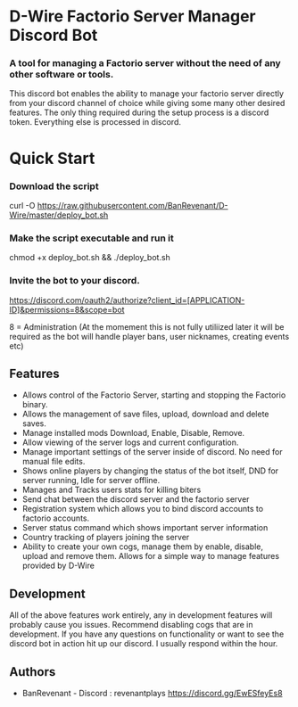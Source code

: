 # D-Wire Factorio Server Manager Discord Bot

### A tool for managing a Factorio server without the need of any other software or tools.
This discord bot enables the ability to manage your factorio server directly from your discord channel of choice while giving some many other desired features. The only thing required during the setup process is a discord token. Everything else is processed in discord.

# Quick Start
### Download the script
curl -O https://raw.githubusercontent.com/BanRevenant/D-Wire/master/deploy_bot.sh
### Make the script executable and run it
chmod +x deploy_bot.sh && ./deploy_bot.sh

### Invite the bot to your discord.
https://discord.com/oauth2/authorize?client_id=[APPLICATION-ID]&permissions=8&scope=bot 

8 = Administration (At the momement this is not fully utiliized later it will be required as the bot will handle player bans, user nicknames, creating events etc)


## Features
* Allows control of the Factorio Server, starting and stopping the Factorio binary.
* Allows the management of save files, upload, download and delete saves.
* Manage installed mods Download, Enable, Disable, Remove.
* Allow viewing of the server logs and current configuration.
* Manage important settings of the server inside of discord. No need for manual file edits.
* Shows online players by changing the status of the bot itself, DND for server running, Idle for server offline.
* Manages and Tracks users stats for killing biters
* Send chat between the discord server and the factorio server
* Registration system which allows you to bind discord accounts to factorio accounts.
* Server status command which shows important server information
* Country tracking of players joining the server
* Ability to create your own cogs, manage them by enable, disable, upload and remove them. Allows for a simple way to manage features provided by D-Wire


## Development
All of the above features work entirely, any in development features will probably cause you issues. Recommend disabling cogs that are in development. If you have any questions on functionality or want to see the discord bot in action hit up our discord. I usually respond within the hour.

## Authors
* BanRevenant - Discord : revenantplays
https://discord.gg/EwESfeyEs8
